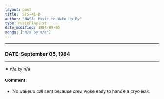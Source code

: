 ```yaml
---
layout: post
title:  STS-41-D
author: "NASA: Music to Wake Up By"
type: MusicPlaylist
date_modified: 1984-09-05
songs: ["n/a by n/a"]
---
```


----
### DATE: September 05, 1984
----
✷ n/a by n/a

#### Comment:
* No wakeup call sent because crew woke early to handle a cryo leak.



<br/>
<center>
	<a target="_blank"
	   href="https://twitter.com/intent/tweet?hashtags=Space,NASA,Playlist,NASAWakeupCalls,SpaceProgram&text={{ page.author}}, '{{ page.songs.first }}' {{ page.title }}, {{ page.date | date: '%B %d, %Y' }}. {{ site.url }}{{ page.url }}&via=nasawakeupcalls"><i class="fab fa-twitter" alt="Tweet this page" style="font-size: 1.3em;"></i></a>
	&nbsp; 	<i class="fas fa-user-astronaut" style="font-size: 1.5em;"></i> &nbsp;
    <a type="amzn" search="'n/a by n/a'" category="popular music">
    <i class="fab fa-amazon" style="font-size: 1.3em;"></i></a>
</center>
